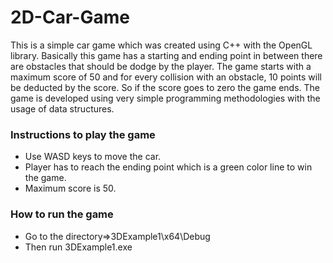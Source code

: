# 2D-Car-Game
This is a simple car game which was created using C++ with the OpenGL library. Basically this game has a starting and ending point in between there are obstacles that should be dodge by the player. The game starts with a maximum score of 50 and for every collision with an obstacle, 10 points will be deducted by the score. So if the score goes to zero the game ends. 
The game is developed using very simple programming methodologies with the usage of data structures.

### Instructions to play the game 
- Use WASD keys to move the car.
- Player has to reach the ending point which is a green color line to win the game.
- Maximum score is 50.

### How to run the game 
- Go to the directory=>3DExample1\x64\Debug
- Then run 3DExample1.exe
